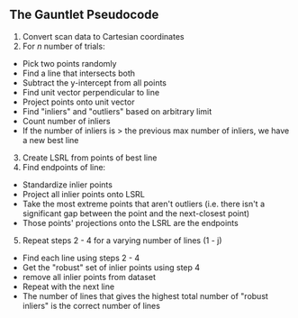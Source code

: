 ## The Gauntlet Pseudocode

1. Convert scan data to Cartesian coordinates
2. For *n* number of trials:
  * Pick two points randomly
  * Find a line that intersects both
  * Subtract the y-intercept from all points
  * Find unit vector perpendicular to line
  * Project points onto unit vector
  * Find "inliers" and "outliers" based on arbitrary limit
  * Count number of inliers
  * If the number of inliers is > the previous max number of inliers, we have a new best line
3. Create LSRL from points of best line
4. Find endpoints of line:
  * Standardize inlier points
  * Project all inlier points onto LSRL
  * Take the most extreme points that aren't outliers (i.e. there isn't a significant gap between the point and the next-closest point)
  * Those points' projections onto the LSRL are the endpoints
5. Repeat steps 2 - 4 for a varying number of lines (1 - j)
  * Find each line using steps 2 - 4
  * Get the "robust" set of inlier points using step 4
  * remove all inlier points from dataset
  * Repeat with the next line
  * The number of lines that gives the highest total number of "robust inliers" is the correct number of lines
